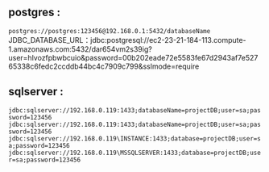 ## postgres : 
`postgres://postgres:123456@192.168.0.1:5432/databaseName`
JDBC_DATABASE_URL：jdbc:postgresql://ec2-23-21-184-113.compute-1.amazonaws.com:5432/dar654vm2s39ig?user=hlvozfpbwbcuio&password=00b202eade72e5583fe67d2943af7e52765338c6fedc2ccddb44bc4c7909c799&sslmode=require
## sqlserver :
`jdbc:sqlserver://192.168.0.119:1433;databaseName=projectDB;user=sa;password=123456`
`jdbc:sqlserver://192.168.0.119:1433;databaseName=projectDB;user=sa;password=123456`
`jdbc:sqlserver://192.168.0.119\INSTANCE:1433;database=projectDB;user=sa;password=123456`
`jdbc:sqlserver://192.168.0.119\MSSQLSERVER:1433;database=projectDB;user=sa;password=123456`
